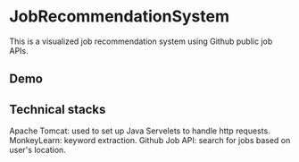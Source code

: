 # JobRecommendationSystem
This is a visualized job recommendation system using Github public job APIs. 

## Demo

## Technical stacks
Apache Tomcat: used to set up Java Servelets to handle http requests. 
MonkeyLearn: keyword extraction.
Github Job API: search for jobs based on user's location. 